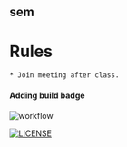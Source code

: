 ## sem
# Rules
    * Join meeting after class.
#### Adding build badge

![workflow](https://github.com/KaungSattHtun10/seMethod/actions/workflows/main.yml/badge.svg)



[![LICENSE](https://img.shields.io/github/license/KaungSattHtun10/sem.svg?style=flat-square)](https://github.com/KaungSattHtun10/sem/blob/master/LICENSE)
